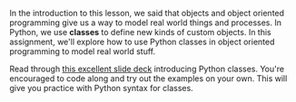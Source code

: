 In the introduction to this lesson, we said that objects and object oriented programming give us a way to model real world things and processes. In Python, we use **classes** to define new kinds of custom objects. In this assignment, we'll explore how to use Python classes in object oriented programming to model real world stuff. 

Read through [this excellent slide deck](http://slides.com/jasonmyers/learnpython-classes) introducing Python classes. You're encouraged to code along and try out the examples on your own. This will give you practice with Python syntax for classes.